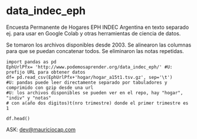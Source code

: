 # data_indec_eph

Encuesta Permanente de Hogares EPH INDEC Argentina en texto separado ej. para usar en Google Colab y otras herramientas de ciencia de datos.

Se tomaron los archivos disponibles desde 2003. Se alinearon las columnas para que se puedan concatenar todos. Se eliminaron las notas repetidas.

~~~
import pandas as pd
EphUrlPfx= 'http://www.podemosaprender.org/data_indec_eph/' #U: prefijo URL para obtener datos
df= pd.read_csv(EphUrlPfx+'hogar/hogar_a15t1.tsv.gz', sep='\t') 
#U: pandas puede leer directamente separado por tabuladores y comprimido con gzip desde una url
#U: los archivos disponibles se pueden ver en el repo, hay "hogar", "indiv" y "notas" 
# con a(año dos digitos)t(nro trimestre) donde el primer trimestre es 1

df.head()
~~~

ASK: dev@mauriciocap.com
